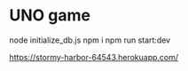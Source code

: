 # UNO game

node initialize_db.js
npm i
npm run start:dev

https://stormy-harbor-64543.herokuapp.com/
